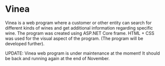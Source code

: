 # Vinea
Vinea is a web program where a customer or other entity can search for different kinds of wines and get additional information regarding specific wine. The program was created using ASP.NET Core frame. HTML + CSS was used for the visual aspect of the program. (The program will be developed further). 

UPDATE: Vinea web program is under maintenance at the moment! It should be back and running again at the end of November.
